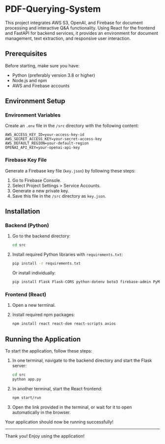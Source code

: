 
# PDF-Querying-System

This project integrates AWS S3, OpenAI, and Firebase for document processing and interactive Q&A functionality. Using React for the frontend and FastAPI for backend services, it provides an environment for document management, text extraction, and responsive user interaction.

## Prerequisites

Before starting, make sure you have:

- Python (preferably version 3.8 or higher)
- Node.js and npm
- AWS and Firebase accounts

## Environment Setup

### Environment Variables

Create an `.env` file in the `/src` directory with the following content:

```
AWS_ACCESS_KEY_ID=your-access-key-id
AWS_SECRET_ACCESS_KEY=your-secret-access-key
AWS_DEFAULT_REGION=your-default-region
OPENAI_API_KEY=your-openai-api-key
```

### Firebase Key File

Generate a Firebase key file (`key.json`) by following these steps:

1. Go to Firebase Console.
2. Select Project Settings > Service Accounts.
3. Generate a new private key.
4. Save this file in the `/src` directory as `key.json`.

## Installation

### Backend (Python)

1. Go to the backend directory:

    ```bash
    cd src
    ```

2. Install required Python libraries with `requirements.txt`:

    ```bash
    pip install -r requirements.txt
    ```

    Or install individually:

    ```bash
    pip install Flask Flask-CORS python-dotenv boto3 firebase-admin PyMuPDF openai
    ```

### Frontend (React)

1. Open a new terminal.
2. Install required npm packages:

    ```bash
    npm install react react-dom react-scripts axios
    ```

## Running the Application

To start the application, follow these steps:

1. In one terminal, navigate to the backend directory and start the Flask server:

    ```bash
    cd src
    python app.py
    ```

2. In another terminal, start the React frontend:

    ```bash
    npm start/run
    ```

3. Open the link provided in the terminal, or wait for it to open automatically in the browser.

Your application should now be running successfully!

---

Thank you! Enjoy using the application!

